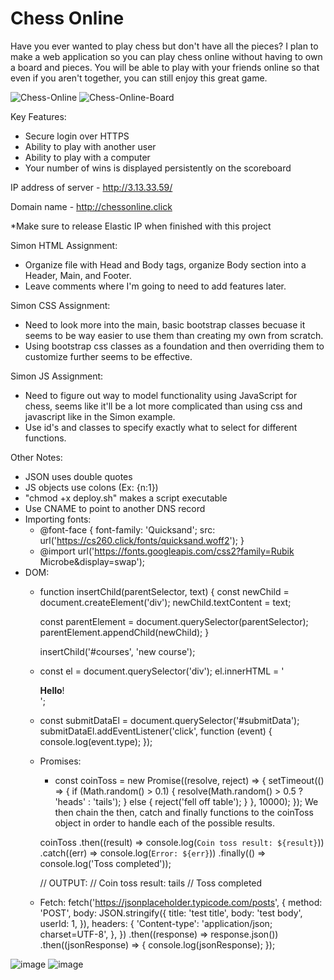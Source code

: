 # Chess Online

Have you ever wanted to play chess but don't have all the pieces? I plan to make a web application so you can play chess online without having to own a board and pieces. You will be able to play with your friends online so that even if you aren't together, you can still enjoy this great game.


![Chess-Online](https://user-images.githubusercontent.com/90023992/215937403-38ea8148-8b58-4ced-8b89-2d66b23f0c6e.png)
![Chess-Online-Board](https://user-images.githubusercontent.com/90023992/215937408-8f10de19-5f9d-4717-8351-8413b3895b40.png)

Key Features:
- Secure login over HTTPS
- Ability to play with another user
- Ability to play with a computer
- Your number of wins is displayed persistently on the scoreboard


IP address of server - http://3.13.33.59/

Domain name - http://chessonline.click

*Make sure to release Elastic IP when finished with this project

Simon HTML Assignment:
- Organize file with Head and Body tags, organize Body section into a Header, Main, and Footer.
- Leave comments where I'm going to need to add features later.

Simon CSS Assignment:
- Need to look more into the main, basic bootstrap classes becuase it seems to be way easier to use them than creating my own from scratch.
- Using bootstrap css classes as a foundation and then overriding them to customize further seems to be effective.

Simon JS Assignment:
- Need to figure out way to model functionality using JavaScript for chess, seems like it'll be a lot more complicated than using css and javascript like in the Simon example.
- Use id's and classes to specify exactly what to select for different functions.

Other Notes:
- JSON uses double quotes
- JS objects use colons (Ex: {n:1})
- "chmod +x deploy.sh" makes a script executable
- Use CNAME to point to another DNS record
- Importing fonts:
  - @font-face {
    font-family: 'Quicksand';
    src: url('https://cs260.click/fonts/quicksand.woff2');
  }
  - @import url('https://fonts.googleapis.com/css2?family=Rubik Microbe&display=swap');
- DOM:
  -   function insertChild(parentSelector, text) {
        const newChild = document.createElement('div');
        newChild.textContent = text;

        const parentElement = document.querySelector(parentSelector);
        parentElement.appendChild(newChild);
      }

      insertChild('#courses', 'new course');
    - const el = document.querySelector('div');
      el.innerHTML = '<div class="injected"><b>Hello</b>!</div>';
    - const submitDataEl = document.querySelector('#submitData');
      submitDataEl.addEventListener('click', function (event) {
        console.log(event.type);
      });
  - Promises:
    - const coinToss = new Promise((resolve, reject) => {
      setTimeout(() => {
        if (Math.random() > 0.1) {
          resolve(Math.random() > 0.5 ? 'heads' : 'tails');
        } else {
          reject('fell off table');
        }
      }, 10000);
    });
    We then chain the then, catch and finally functions to the coinToss object in order to handle each of the possible results.

    coinToss
      .then((result) => console.log(`Coin toss result: ${result}`))
      .catch((err) => console.log(`Error: ${err}`))
      .finally(() => console.log('Toss completed'));

    // OUTPUT:
    //    Coin toss result: tails
    //    Toss completed
    
  - Fetch:
      fetch('https://jsonplaceholder.typicode.com/posts', {
        method: 'POST',
        body: JSON.stringify({
          title: 'test title',
          body: 'test body',
          userId: 1,
        }),
        headers: {
          'Content-type': 'application/json; charset=UTF-8',
        },
      })
        .then((response) => response.json())
        .then((jsonResponse) => {
          console.log(jsonResponse);
        });

![image](https://user-images.githubusercontent.com/90023992/224163440-894bb48a-eba5-4e87-ab97-c55f6724fe8d.png)
![image](https://user-images.githubusercontent.com/90023992/224166416-c980162b-5873-4ff6-9e78-a8efabf06023.png)

